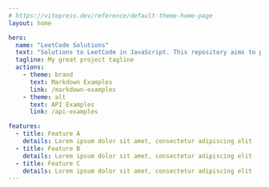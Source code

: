 ```yaml
---
# https://vitepress.dev/reference/default-theme-home-page
layout: home

hero:
  name: "LeetCode Solutions"
  text: "Solutions to LeetCode in JavaScript. This repository aims to provide code with good readability and consistent style."
  tagline: My great project tagline
  actions:
    - theme: brand
      text: Markdown Examples
      link: /markdown-examples
    - theme: alt
      text: API Examples
      link: /api-examples

features:
  - title: Feature A
    details: Lorem ipsum dolor sit amet, consectetur adipiscing elit
  - title: Feature B
    details: Lorem ipsum dolor sit amet, consectetur adipiscing elit
  - title: Feature C
    details: Lorem ipsum dolor sit amet, consectetur adipiscing elit
---
```


